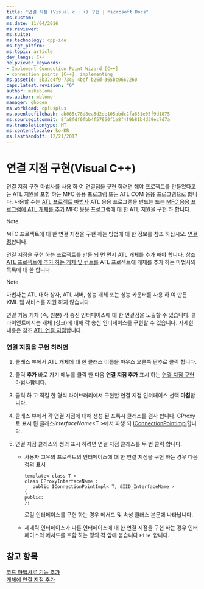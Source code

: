 ```yaml
---
title: "연결 지점 (Visual c + +) 구현 | Microsoft Docs"
ms.custom: 
ms.date: 11/04/2016
ms.reviewer: 
ms.suite: 
ms.technology: cpp-ide
ms.tgt_pltfrm: 
ms.topic: article
dev_langs: C++
helpviewer_keywords:
- Implement Connection Point Wizard [C++]
- connection points [C++], implementing
ms.assetid: 5b37e4f9-73c9-4bef-b26d-365bc0662260
caps.latest.revision: "6"
author: mikeblome
ms.author: mblome
manager: ghogen
ms.workload: cplusplus
ms.openlocfilehash: ab065c78d8ea5d2de105abdc2fa651e05f9d1875
ms.sourcegitcommit: 8fa8fdf0fbb4f57950f1e8f4f9b81b4d39ec7d7a
ms.translationtype: MT
ms.contentlocale: ko-KR
ms.lasthandoff: 12/21/2017
---
```

# <a name="implementing-a-connection-point-visual-c"></a>연결 지점 구현(Visual C++)
연결 지점 구현 마법사를 사용 하 여 연결점을 구현 하려면 해야 프로젝트를 만들었다고는 ATL 지원을 포함 하는 MFC 응용 프로그램 또는 ATL COM 응용 프로그램으로 합니다. 사용할 수는 [ATL 프로젝트 마법사](../atl/reference/atl-project-wizard.md) ATL 응용 프로그램을 만드는 또는 [MFC 응용 프로그램에 ATL 개체를 추가](../mfc/reference/adding-atl-support-to-your-mfc-project.md) MFC 응용 프로그램에 대 한 ATL 지원을 구현 하 합니다.  
  
> [!NOTE]
>  MFC 프로젝트에 대 한 연결 지점을 구현 하는 방법에 대 한 정보를 참조 하십시오. [연결점](../mfc/connection-points.md)합니다.  
  
 연결 지점을 구현 하는 프로젝트를 만들 되 면 먼저 ATL 개체를 추가 해야 합니다. 참조 [ATL 프로젝트에 추가 하는 개체 및 컨트롤](../atl/reference/adding-objects-and-controls-to-an-atl-project.md) ATL 프로젝트에 개체를 추가 하는 마법사의 목록에 대 한 합니다.  
  
> [!NOTE]
>  마법사는 ATL 대화 상자, ATL 서버, 성능 개체 또는 성능 카운터를 사용 하 여 만든 XML 웹 서비스를 지원 하지 않습니다.  
  
 연결 가능 개체 (즉, 원본) 각 송신 인터페이스에 대 한 연결점을 노출할 수 있습니다. 클라이언트에서는 개체 (싱크)에 대해 각 송신 인터페이스를 구현할 수 있습니다. 자세한 내용은 참조 [ATL 연결 지점](../atl/atl-connection-points.md)합니다.  
  
### <a name="to-implement-a-connection-point"></a>연결 지점을 구현 하려면  
  
1.  클래스 뷰에서 ATL 개체에 대 한 클래스 이름을 마우스 오른쪽 단추로 클릭 합니다.  
  
2.  클릭 **추가** 바로 가기 메뉴를 클릭 한 다음 **연결 지점 추가** 표시 하는 [연결 지점 구현 마법사](../ide/implement-connection-point-wizard.md)합니다.  
  
3.  클릭 하 고 적절 한 형식 라이브러리에서 구현할 연결 지점 인터페이스 선택 **마침**합니다.  
  
4.  클래스 뷰에서 각 연결 지점에 대해 생성 된 프록시 클래스를 검사 합니다. CProxy로 표시 된 클래스*InterfaceName*\<T >에서 파생 되 [IConnectionPointImpl](../atl/reference/iconnectionpointimpl-class.md)합니다.  
  
5.  연결 지점 클래스의 정의 표시 하려면 연결 지점 클래스를 두 번 클릭 합니다.  
  
    -   사용자 고유의 프로젝트의 인터페이스에 대 한 연결 지점을 구현 하는 경우 다음 정의 표시  
  
        ```  
        template< class T >  
        class CProxyInterfaceName :  
           public IConnectionPointImpl< T, &IID_InterfaceName >  
        {  
        public:  
        };  
        ```  
  
         로컬 인터페이스를 구현 하는 경우 메서드 및 속성 클래스 본문에 나타납니다.  
  
    -   제네릭 인터페이스가 다른 인터페이스에 대 한 연결 지점을 구현 하는 경우 인터페이스의 메서드를 포함 하는 정의 각 앞에 붙습니다 `Fire_`합니다.  
  
## <a name="see-also"></a>참고 항목  
 [코드 마법사로 기능 추가](../ide/adding-functionality-with-code-wizards-cpp.md)   
 [개체에 연결 지점 추가](../atl/adding-connection-points-to-an-object.md)